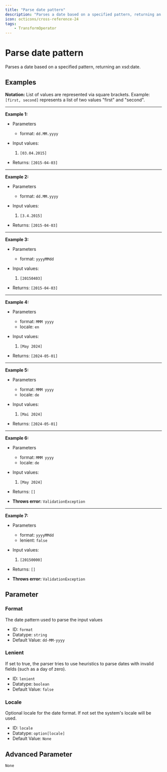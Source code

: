 ```yaml
---
title: "Parse date pattern"
description: "Parses a date based on a specified pattern, returning an xsd:date."
icon: octicons/cross-reference-24
tags: 
    - TransformOperator
---
```

# Parse date pattern
<!-- This file was generated - DO NOT CHANGE IT MANUALLY -->



Parses a date based on a specified pattern, returning an xsd:date.

## Examples

**Notation:** List of values are represented via square brackets. Example: `[first, second]` represents a list of two values "first" and "second".

---
**Example 1:**

* Parameters
    * format: `dd.MM.yyyy`

* Input values:
    1. `[03.04.2015]`

* Returns: `[2015-04-03]`


---
**Example 2:**

* Parameters
    * format: `dd.MM.yyyy`

* Input values:
    1. `[3.4.2015]`

* Returns: `[2015-04-03]`


---
**Example 3:**

* Parameters
    * format: `yyyyMMdd`

* Input values:
    1. `[20150403]`

* Returns: `[2015-04-03]`


---
**Example 4:**

* Parameters
    * format: `MMM yyyy`
    * locale: `en`

* Input values:
    1. `[May 2024]`

* Returns: `[2024-05-01]`


---
**Example 5:**

* Parameters
    * format: `MMM yyyy`
    * locale: `de`

* Input values:
    1. `[Mai 2024]`

* Returns: `[2024-05-01]`


---
**Example 6:**

* Parameters
    * format: `MMM yyyy`
    * locale: `de`

* Input values:
    1. `[May 2024]`

* Returns: `[]`
* **Throws error:** `ValidationException`


---
**Example 7:**

* Parameters
    * format: `yyyyMMdd`
    * lenient: `false`

* Input values:
    1. `[20150000]`

* Returns: `[]`
* **Throws error:** `ValidationException`




## Parameter

### Format

The date pattern used to parse the input values

- ID: `format`
- Datatype: `string`
- Default Value: `dd-MM-yyyy`



### Lenient

If set to true, the parser tries to use heuristics to parse dates with invalid fields (such as a day of zero).

- ID: `lenient`
- Datatype: `boolean`
- Default Value: `false`



### Locale

Optional locale for the date format. If not set the system's locale will be used.

- ID: `locale`
- Datatype: `option[locale]`
- Default Value: `None`





## Advanced Parameter

`None`